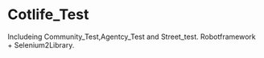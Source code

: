 # Cotlife_Test
Includeing Community_Test,Agentcy_Test and Street_test.
Robotframework + Selenium2Library.

